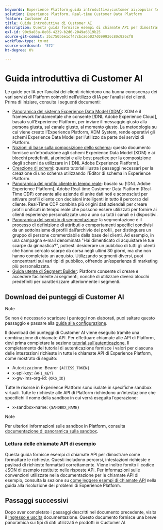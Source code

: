 ```yaml
---
keywords: Experience Platform;guida introduttiva;customer ai;popular topic
solution: Experience Platform, Real-time Customer Data Platform
feature: Customer AI
title: Guida introduttiva di Customer AI
description: Questa guida fornisce esempi di chiamate API per dimostrare come formattare le richieste. Questi includono percorsi, intestazioni richieste e payload di richieste formattati correttamente.
exl-id: 90c9a83a-8e66-4239-b2d6-2049a6319b25
source-git-commit: 3bc750b5e1cf47cbca6b037d099936c80c926cf8
workflow-type: tm+mt
source-wordcount: '572'
ht-degree: 0%

---
```


# Guida introduttiva di Customer AI

Le guide per IA per l’analisi dei clienti richiedono una buona conoscenza dei vari servizi di Platform coinvolti nell’utilizzo di IA per l’analisi dei clienti. Prima di iniziare, consulta i seguenti documenti:

- [Panoramica del sistema Experience Data Model (XDM)](../../xdm/home.md): XDM è il framework fondamentale che consente [!DNL Adobe Experience Cloud], basato sull&#39;Experience Platform, per inviare il messaggio giusto alla persona giusta, sul canale giusto, al momento giusto. La metodologia su cui viene creato l’Experience Platform, XDM System, rende operativi gli schemi Experience Data Model per l’utilizzo da parte dei servizi di Platform.
- [Nozioni di base sulla composizione dello schema](../../xdm/schema/composition.md): questo documento fornisce un’introduzione agli schemi Experience Data Model (XDM) e ai blocchi predefiniti, ai principi e alle best practice per la composizione degli schemi da utilizzare in [!DNL Adobe Experience Platform].
- [Creazione di schemi](../../xdm/tutorials/create-schema-ui.md): questo tutorial illustra i passaggi necessari per la creazione di uno schema utilizzando l’Editor di schema in Experience Platform.
- [Panoramica del profilo cliente in tempo reale](../../rtcdp/overview.md): basato su [!DNL Adobe Experience Platform], Adobe Real-time Customer Data Platform (Real-Time CDP) consente alle aziende di unire dati noti e sconosciuti per attivare profili cliente con decisioni intelligenti in tutto il percorso del cliente. Real-Time CDP combina più origini dati aziendali per creare profili unificati in tempo reale che possono essere utilizzati per fornire ai clienti esperienze personalizzate uno a uno su tutti i canali e i dispositivi.
- [Panoramica del servizio di segmentazione](../../segmentation/home.md): la segmentazione è il processo di definizione di attributi o comportamenti specifici condivisi da un sottoinsieme di profili dall’archivio dei profili, per distinguere un gruppo di persone commerciabile dalla base dei clienti. Ad esempio, in una campagna e-mail denominata &quot;Hai dimenticato di acquistare le tue scarpe da ginnastica?&quot;, potresti desiderare un pubblico di tutti gli utenti che hanno cercato scarpe da corsa negli ultimi 30 giorni, ma che non hanno completato un acquisto. Utilizzando segmenti diversi, puoi concentrarti sui vari tipi di pubblico, offrendo un’esperienza di marketing più personalizzata.
- [Guida utente di Segment Builder](../../segmentation/tutorials/create-a-segment.md): Platform consente di creare e accedere facilmente ai segmenti, nonché di utilizzare diversi blocchi predefiniti per caratterizzare ulteriormente i segmenti.

## Download dei punteggi di Customer AI

>[!NOTE]
>
>Se non è necessario scaricare i punteggi non elaborati, puoi saltare questo passaggio e passare alla [guida alla configurazione](./user-guide/configure.md).

Il download dei punteggi di Customer AI viene eseguito tramite una combinazione di chiamate API. Per effettuare chiamate alle API di Platform, devi prima completare la sezione [tutorial sull’autenticazione](https://www.adobe.com/go/platform-api-authentication-en). Il completamento del tutorial di autenticazione fornisce i valori per ciascuna delle intestazioni richieste in tutte le chiamate API di Experience Platform, come mostrato di seguito:

- Autorizzazione: Bearer `{ACCESS_TOKEN}`
- x-api-key: `{API_KEY}`
- x-gw-ims-org-id: `{ORG_ID}`

Tutte le risorse in Experience Platform sono isolate in specifiche sandbox virtuali. Tutte le richieste alle API di Platform richiedono un’intestazione che specifichi il nome della sandbox in cui verrà eseguita l’operazione:

- x-sandbox-name: `{SANDBOX_NAME}`

>[!NOTE]
>
>Per ulteriori informazioni sulle sandbox in Platform, consulta [documentazione di panoramica sulla sandbox](../../sandboxes/home.md).

### Lettura delle chiamate API di esempio

Questa guida fornisce esempi di chiamate API per dimostrare come formattare le richieste. Questi includono percorsi, intestazioni richieste e payload di richieste formattati correttamente. Viene inoltre fornito il codice JSON di esempio restituito nelle risposte API. Per informazioni sulle convenzioni utilizzate nella documentazione per le chiamate API di esempio, consulta la sezione su [come leggere esempi di chiamate API](../../landing/troubleshooting.md) nella guida alla risoluzione dei problemi di Experience Platform.

## Passaggi successivi

Dopo aver completato i passaggi descritti nel documento precedente, visita il [Ingresso e uscita](./data-requirements.md) documentazione. Questo documento fornisce una breve panoramica sui tipi di dati utilizzati e prodotti in Customer AI.
